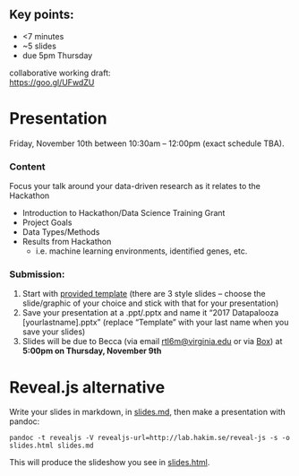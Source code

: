 ## Key points:
- <7 minutes
- ~5 slides
- due 5pm Thursday

collaborative working draft:  
https://goo.gl/UFwdZU


# Presentation

Friday, November 10th between 10:30am – 12:00pm (exact schedule TBA).

### Content
Focus your talk around your data-driven research as it relates to the Hackathon
- Introduction to Hackathon/Data Science Training Grant
- Project Goals
- Data Types/Methods
- Results from Hackathon
    - i.e. machine learning environments, identified genes, etc.

### Submission: 
1. Start with [provided template](./2017_Datapalooza_Template.pptx) (there are 3 style slides – choose the slide/graphic of your choice and stick with that for your presentation)
1. Save your presentation at a .ppt/.pptx and name it “2017 Datapalooza [yourlastname].pptx” (replace “Template” with your last name when you save your slides)
1. Slides will be due to Becca (via email rtl6m@virginia.edu or via [Box](https://virginia.box.com/s/0z4alrsytlc00qp5loujkzquaehuhb2q)) at **5:00pm on Thursday, November 9th**


# Reveal.js alternative

Write your slides in markdown, in [slides.md](slides.md), then make a presentation with pandoc:

```
pandoc -t revealjs -V revealjs-url=http://lab.hakim.se/reveal-js -s -o slides.html slides.md
```

This will produce the slideshow you see in [slides.html](slides.html).
